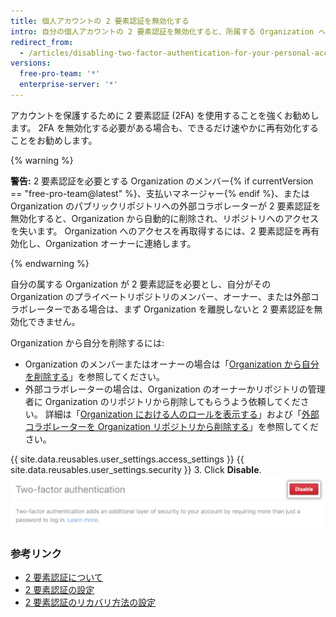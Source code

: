 ```yaml
---
title: 個人アカウントの 2 要素認証を無効化する
intro: 自分の個人アカウントの 2 要素認証を無効化すると、所属する Organization へのアクセスも失う可能性があります。
redirect_from:
  - /articles/disabling-two-factor-authentication-for-your-personal-account
versions:
  free-pro-team: '*'
  enterprise-server: '*'
---
```


アカウントを保護するために 2 要素認証 (2FA) を使用することを強くお勧めします。 2FA を無効化する必要がある場合も、できるだけ速やかに再有効化することをお勧めします。

{% warning %}

**警告:** 2 要素認証を必要とする Organization のメンバー{% if currentVersion == "free-pro-team@latest" %}、支払いマネージャー{% endif %}、または Organization のパブリックリポジトリへの外部コラボレーターが 2 要素認証を無効化すると、Organization から自動的に削除され、リポジトリへのアクセスを失います。 Organization へのアクセスを再取得するには、2 要素認証を再有効化し、Organization オーナーに連絡します。

{% endwarning %}

自分の属する Organization が 2 要素認証を必要とし、自分がその Organization のプライベートリポジトリのメンバー、オーナー、または外部コラボレーターである場合は、まず Organization を離脱しないと 2 要素認証を無効化できません。

Organization から自分を削除するには:
 - Organization のメンバーまたはオーナーの場合は「[Organization から自分を削除する](/articles/removing-yourself-from-an-organization/)」を参照してください。
 - 外部コラボレーターの場合は、Organization のオーナーかリポジトリの管理者に Organization のリポジトリから削除してもらうよう依頼してください。 詳細は「[Organization における人のロールを表示する](/articles/viewing-people-s-roles-in-an-organization)」および「[外部コラボレーターを Organization リポジトリから削除する](/articles/removing-an-outside-collaborator-from-an-organization-repository/)」を参照してください。

{{ site.data.reusables.user_settings.access_settings }}
{{ site.data.reusables.user_settings.security }}
3. Click **Disable**. ![[Disable two-factor authentication] ボタン](/assets/images/help/2fa/disable-two-factor-authentication.png)

### 参考リンク

- [2 要素認証について](/articles/about-two-factor-authentication)
- [2 要素認証の設定](/articles/configuring-two-factor-authentication)
- [2 要素認証のリカバリ方法の設定](/articles/configuring-two-factor-authentication-recovery-methods)
